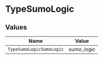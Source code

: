 # TypeSumoLogic


## Values

| Name                     | Value                    |
| ------------------------ | ------------------------ |
| `TypeSumoLogicSumoLogic` | sumo_logic               |
